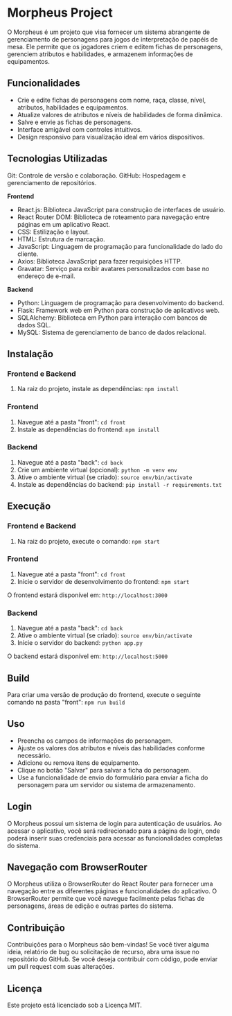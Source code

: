 # Morpheus Project

O Morpheus é um projeto que visa fornecer um sistema abrangente de gerenciamento de personagens para jogos de interpretação de papéis de mesa. Ele permite que os jogadores criem e editem fichas de personagens, gerenciem atributos e habilidades, e armazenem informações de equipamentos.

## Funcionalidades

- Crie e edite fichas de personagens com nome, raça, classe, nível, atributos, habilidades e equipamentos.
- Atualize valores de atributos e níveis de habilidades de forma dinâmica.
- Salve e envie as fichas de personagens.
- Interface amigável com controles intuitivos.
- Design responsivo para visualização ideal em vários dispositivos.

## Tecnologias Utilizadas

Git: Controle de versão e colaboração.
GitHub: Hospedagem e gerenciamento de repositórios.

**Frontend**
- React.js: Biblioteca JavaScript para construção de interfaces de usuário.
- React Router DOM: Biblioteca de roteamento para navegação entre páginas em um aplicativo React.
- CSS: Estilização e layout.
- HTML: Estrutura de marcação.
- JavaScript: Linguagem de programação para funcionalidade do lado do cliente.
- Axios: Biblioteca JavaScript para fazer requisições HTTP.
- Gravatar: Serviço para exibir avatares personalizados com base no endereço de e-mail.

**Backend**
- Python: Linguagem de programação para desenvolvimento do backend.
- Flask: Framework web em Python para construção de aplicativos web.
- SQLAlchemy: Biblioteca em Python para interação com bancos de dados SQL.
- MySQL: Sistema de gerenciamento de banco de dados relacional.

## Instalação

### Frontend e Backend

1. Na raiz do projeto, instale as dependências: `npm install`

### Frontend

1. Navegue até a pasta "front": `cd front`
2. Instale as dependências do frontend: `npm install`

### Backend

1. Navegue até a pasta "back": `cd back`
2. Crie um ambiente virtual (opcional): `python -m venv env`
3. Ative o ambiente virtual (se criado): `source env/bin/activate`
4. Instale as dependências do backend: `pip install -r requirements.txt`

## Execução

### Frontend e Backend

1. Na raiz do projeto, execute o comando: `npm start`

### Frontend

1. Navegue até a pasta "front": `cd front`
2. Inicie o servidor de desenvolvimento do frontend: `npm start`

O frontend estará disponível em: `http://localhost:3000`

### Backend

1. Navegue até a pasta "back": `cd back`
2. Ative o ambiente virtual (se criado): `source env/bin/activate`
3. Inicie o servidor do backend: `python app.py`

O backend estará disponível em: `http://localhost:5000`

## Build

Para criar uma versão de produção do frontend, execute o seguinte comando na pasta "front": `npm run build`

## Uso

- Preencha os campos de informações do personagem.
- Ajuste os valores dos atributos e níveis das habilidades conforme necessário.
- Adicione ou remova itens de equipamento.
- Clique no botão "Salvar" para salvar a ficha do personagem.
- Use a funcionalidade de envio do formulário para enviar a ficha do personagem para um servidor ou sistema de armazenamento.

## Login

O Morpheus possui um sistema de login para autenticação de usuários. Ao acessar o aplicativo, você será redirecionado para a página de login, onde poderá inserir suas credenciais para acessar as funcionalidades completas do sistema.

## Navegação com BrowserRouter

O Morpheus utiliza o BrowserRouter do React Router para fornecer uma navegação entre as diferentes páginas e funcionalidades do aplicativo. O BrowserRouter permite que você navegue facilmente pelas fichas de personagens, áreas de edição e outras partes do sistema.

## Contribuição

Contribuições para o Morpheus são bem-vindas! Se você tiver alguma ideia, relatório de bug ou solicitação de recurso, abra uma issue no repositório do GitHub. Se você deseja contribuir com código, pode enviar um pull request com suas alterações.

## Licença

Este projeto está licenciado sob a Licença MIT.
